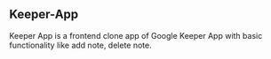## Keeper-App
Keeper App is a frontend clone app of Google Keeper App with basic functionality like add note, delete note.
